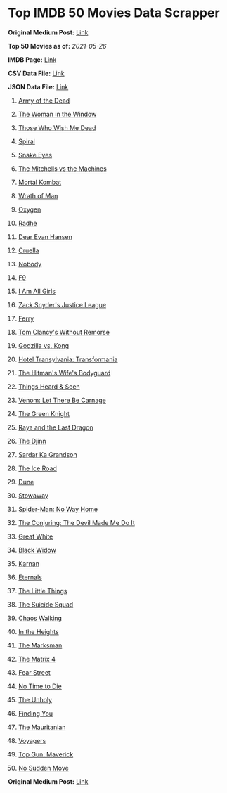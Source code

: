 # Top IMDB 50 Movies Data Scrapper

**Original Medium Post:** [Link](https://medium.com/@nishantsahoo/which-movie-should-i-watch-5c83a3c0f5b1) 

**Top 50 Movies as of:** _2021-05-26_

**IMDB Page:** [Link](http://www.imdb.com/search/title?release_date=2021,2021&title_type=feature)

**CSV Data File:** [Link](/Data/data.csv)

**JSON Data File:** [Link](/Data/data.json)

1. [Army of the Dead](https://www.imdb.com/title/tt0993840/?ref_=adv_li_tt)

2. [The Woman in the Window](https://www.imdb.com/title/tt6111574/?ref_=adv_li_tt)

3. [Those Who Wish Me Dead](https://www.imdb.com/title/tt3215824/?ref_=adv_li_tt)

4. [Spiral](https://www.imdb.com/title/tt10342730/?ref_=adv_li_tt)

5. [Snake Eyes](https://www.imdb.com/title/tt8404256/?ref_=adv_li_tt)

6. [The Mitchells vs the Machines](https://www.imdb.com/title/tt7979580/?ref_=adv_li_tt)

7. [Mortal Kombat](https://www.imdb.com/title/tt0293429/?ref_=adv_li_tt)

8. [Wrath of Man](https://www.imdb.com/title/tt11083552/?ref_=adv_li_tt)

9. [Oxygen](https://www.imdb.com/title/tt6341832/?ref_=adv_li_tt)

10. [Radhe](https://www.imdb.com/title/tt10888594/?ref_=adv_li_tt)

11. [Dear Evan Hansen](https://www.imdb.com/title/tt9357050/?ref_=adv_li_tt)

12. [Cruella](https://www.imdb.com/title/tt3228774/?ref_=adv_li_tt)

13. [Nobody](https://www.imdb.com/title/tt7888964/?ref_=adv_li_tt)

14. [F9](https://www.imdb.com/title/tt5433138/?ref_=adv_li_tt)

15. [I Am All Girls](https://www.imdb.com/title/tt9013182/?ref_=adv_li_tt)

16. [Zack Snyder's Justice League](https://www.imdb.com/title/tt12361974/?ref_=adv_li_tt)

17. [Ferry](https://www.imdb.com/title/tt14217100/?ref_=adv_li_tt)

18. [Tom Clancy's Without Remorse](https://www.imdb.com/title/tt0499097/?ref_=adv_li_tt)

19. [Godzilla vs. Kong](https://www.imdb.com/title/tt5034838/?ref_=adv_li_tt)

20. [Hotel Transylvania: Transformania](https://www.imdb.com/title/tt9848626/?ref_=adv_li_tt)

21. [The Hitman's Wife's Bodyguard](https://www.imdb.com/title/tt8385148/?ref_=adv_li_tt)

22. [Things Heard & Seen](https://www.imdb.com/title/tt10962368/?ref_=adv_li_tt)

23. [Venom: Let There Be Carnage](https://www.imdb.com/title/tt7097896/?ref_=adv_li_tt)

24. [The Green Knight](https://www.imdb.com/title/tt9243804/?ref_=adv_li_tt)

25. [Raya and the Last Dragon](https://www.imdb.com/title/tt5109280/?ref_=adv_li_tt)

26. [The Djinn](https://www.imdb.com/title/tt9352356/?ref_=adv_li_tt)

27. [Sardar Ka Grandson](https://www.imdb.com/title/tt11213600/?ref_=adv_li_tt)

28. [The Ice Road](https://www.imdb.com/title/tt3758814/?ref_=adv_li_tt)

29. [Dune](https://www.imdb.com/title/tt1160419/?ref_=adv_li_tt)

30. [Stowaway](https://www.imdb.com/title/tt9203694/?ref_=adv_li_tt)

31. [Spider-Man: No Way Home](https://www.imdb.com/title/tt10872600/?ref_=adv_li_tt)

32. [The Conjuring: The Devil Made Me Do It](https://www.imdb.com/title/tt7069210/?ref_=adv_li_tt)

33. [Great White](https://www.imdb.com/title/tt8435002/?ref_=adv_li_tt)

34. [Black Widow](https://www.imdb.com/title/tt3480822/?ref_=adv_li_tt)

35. [Karnan](https://www.imdb.com/title/tt11581174/?ref_=adv_li_tt)

36. [Eternals](https://www.imdb.com/title/tt9032400/?ref_=adv_li_tt)

37. [The Little Things](https://www.imdb.com/title/tt10016180/?ref_=adv_li_tt)

38. [The Suicide Squad](https://www.imdb.com/title/tt6334354/?ref_=adv_li_tt)

39. [Chaos Walking](https://www.imdb.com/title/tt2076822/?ref_=adv_li_tt)

40. [In the Heights](https://www.imdb.com/title/tt1321510/?ref_=adv_li_tt)

41. [The Marksman](https://www.imdb.com/title/tt6902332/?ref_=adv_li_tt)

42. [The Matrix 4](https://www.imdb.com/title/tt10838180/?ref_=adv_li_tt)

43. [Fear Street](https://www.imdb.com/title/tt6566576/?ref_=adv_li_tt)

44. [No Time to Die](https://www.imdb.com/title/tt2382320/?ref_=adv_li_tt)

45. [The Unholy](https://www.imdb.com/title/tt9419056/?ref_=adv_li_tt)

46. [Finding You](https://www.imdb.com/title/tt8760280/?ref_=adv_li_tt)

47. [The Mauritanian](https://www.imdb.com/title/tt4761112/?ref_=adv_li_tt)

48. [Voyagers](https://www.imdb.com/title/tt9664108/?ref_=adv_li_tt)

49. [Top Gun: Maverick](https://www.imdb.com/title/tt1745960/?ref_=adv_li_tt)

50. [No Sudden Move](https://www.imdb.com/title/tt11525644/?ref_=adv_li_tt)

**Original Medium Post:** [Link](https://medium.com/@nishantsahoo/which-movie-should-i-watch-5c83a3c0f5b1) 
